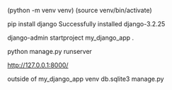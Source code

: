 

(python -m venv venv)
(source venv/bin/activate)

pip install django
Successfully installed django-3.2.25

django-admin startproject my_django_app .

python manage.py runserver

http://127.0.0.1:8000/


outside of my_django_app
venv
db.sqlite3
manage.py

